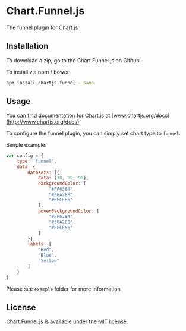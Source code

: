 # Chart.Funnel.js
The funnel plugin for Chart.js

## Installation

To download a zip, go to the Chart.Funnel.js on Github

To install via npm / bower:

```bash
npm install chartjs-funnel --save
```

## Usage

You can find documentation for Chart.js at [www.chartjs.org/docs](http://www.chartjs.org/docs).

To configure the funnel plugin, you can simply set chart type to `funnel`.

Simple example:
```js
var config = {
    type: 'funnel',
	data: {
		datasets: [{
			data: [30, 60, 90],
			backgroundColor: [
				"#FF6384",
				"#36A2EB",
				"#FFCE56"
			],
			hoverBackgroundColor: [
				"#FF6384",
				"#36A2EB",
				"#FFCE56"
			]
		}],
		labels: [
			"Red",
			"Blue",
			"Yellow"
		]	
	}
}
```

Please see `example` folder for more information

## License

Chart.Funnel.js is available under the [MIT license](http://opensource.org/licenses/MIT).